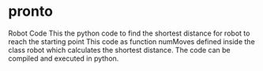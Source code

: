 # pronto
Robot Code
This the python code to find the shortest distance for robot to reach the starting point
This code as function numMoves defined inside the class robot which calculates the shortest distance.
The code can be compiled and executed in python.
